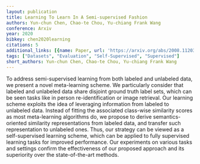 ```yaml
---
layout: publication
title: Learning To Learn In A Semi-supervised Fashion
authors: Yun-chun Chen, Chao-te Chou, Yu-chiang Frank Wang
conference: Arxiv
year: 2020
bibkey: chen2020learning
citations: 5
additional_links: [{name: Paper, url: 'https://arxiv.org/abs/2008.11203'}]
tags: ["Datasets", "Evaluation", "Self-Supervised", "Supervised"]
short_authors: Yun-chun Chen, Chao-te Chou, Yu-chiang Frank Wang
---
```

To address semi-supervised learning from both labeled and unlabeled data, we
present a novel meta-learning scheme. We particularly consider that labeled and
unlabeled data share disjoint ground truth label sets, which can be seen tasks
like in person re-identification or image retrieval. Our learning scheme
exploits the idea of leveraging information from labeled to unlabeled data.
Instead of fitting the associated class-wise similarity scores as most
meta-learning algorithms do, we propose to derive semantics-oriented similarity
representations from labeled data, and transfer such representation to
unlabeled ones. Thus, our strategy can be viewed as a self-supervised learning
scheme, which can be applied to fully supervised learning tasks for improved
performance. Our experiments on various tasks and settings confirm the
effectiveness of our proposed approach and its superiority over the
state-of-the-art methods.